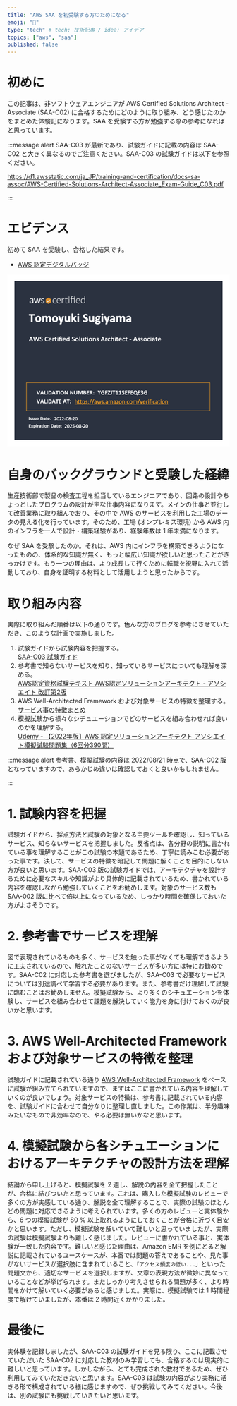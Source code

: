 ```yaml
---
title: "AWS SAA を初受験する方のためになる"
emoji: "🐳"
type: "tech" # tech: 技術記事 / idea: アイデア
topics: ["aws", "saa"]
published: false
---
```

# 初めに
この記事は、非ソフトウェアエンジニアが AWS Certified Solutions Architect - Associate (SAA-C02) に合格するためにどのように取り組み、どう感じたのかをまとめた体験記になります。SAA を受験する方が勉強する際の参考になればと思っています。

:::message alert
SAA-C03 が最新であり、試験ガイドに記載の内容は SAA-C02 と大きく異なるのでご注意ください。SAA-C03 の試験ガイドは以下を参照ください。

https://d1.awsstatic.com/ja_JP/training-and-certification/docs-sa-assoc/AWS-Certified-Solutions-Architect-Associate_Exam-Guide_C03.pdf

:::

# エビデンス
初めて SAA を受験し、合格した結果です。

* [AWS 認定デジタルバッジ](https://www.credly.com/badges/ee7006fd-f01e-4b25-9963-63411ace4cd0/public_url)

![](/images/article-0007/aws-certificated-solution-architect-associate-certificate.png)

# 自身のバックグラウンドと受験した経緯
生産技術部で製品の検査工程を担当しているエンジニアであり、回路の設計やちょっとしたプログラムの設計が主な仕事内容になります。メインの仕事と並行して改善業務に取り組んでおり、その中で AWS のサービスを利用した工場のデータの見える化を行っています。そのため、工場 (オンプレミス環境) から AWS 内のインフラを一人で設計・構築経験があり、経験年数は 1 年未満になります。

なぜ SAA を受験したのか。それは、AWS 内にインフラを構築できるようになったものの、体系的な知識が無く、もっと幅広い知識が欲しいと思ったことがきっかけです。もう一つの理由は、より成長して行くために転職を視野に入れて活動しており、自身を証明する材料として活用しようと思ったからです。

# 取り組み内容
実際に取り組んだ順番は以下の通りです。色んな方のブログを参考にさせていただき、このような計画で実施しました。

1. 試験ガイドから試験内容を把握する。  
  [SAA-C03 試験ガイド](https://d1.awsstatic.com/ja_JP/training-and-certification/docs-sa-assoc/AWS-Certified-Solutions-Architect-Associate_Exam-Guide_C03.pdf)
2. 参考書で知らないサービスを知り、知っているサービスについても理解を深める。  
 [AWS認定資格試験テキスト AWS認定ソリューションアーキテクト - アソシエイト 改訂第2版](https://www.amazon.co.jp/AWS%E8%AA%8D%E5%AE%9A%E8%B3%87%E6%A0%BC%E8%A9%A6%E9%A8%93%E3%83%86%E3%82%AD%E3%82%B9%E3%83%88-AWS%E8%AA%8D%E5%AE%9A%E3%82%BD%E3%83%AA%E3%83%A5%E3%83%BC%E3%82%B7%E3%83%A7%E3%83%B3%E3%82%A2%E3%83%BC%E3%82%AD%E3%83%86%E3%82%AF%E3%83%88-%E3%82%A2%E3%82%BD%E3%82%B7%E3%82%A8%E3%82%A4%E3%83%88-%E6%94%B9%E8%A8%82%E7%AC%AC2%E7%89%88-NRI%E3%83%8D%E3%83%83%E3%83%88%E3%82%B3%E3%83%A0%E6%A0%AA%E5%BC%8F%E4%BC%9A%E7%A4%BE/dp/4815607389/ref=asc_df_4815607389/?tag=jpgo-22&linkCode=df0&hvadid=342397001181&hvpos=&hvnetw=g&hvrand=8008101132788475825&hvpone=&hvptwo=&hvqmt=&hvdev=c&hvdvcmdl=&hvlocint=&hvlocphy=1009461&hvtargid=pla-1016930256377&psc=1&th=1&psc=1&tag=&ref=&adgrpid=72867581430&hvpone=&hvptwo=&hvadid=342397001181&hvpos=&hvnetw=g&hvrand=8008101132788475825&hvqmt=&hvdev=c&hvdvcmdl=&hvlocint=&hvlocphy=1009461&hvtargid=pla-1016930256377)
3. AWS Well-Architected Framework および対象サービスの特徴を整理する。  
  [サービス事の特徴まとめ](https://tomoyukisugiyama.github.io/aws-exam/saa/)
4. 模擬試験から様々なシチュエーションでどのサービスを組み合わせれば良いのかを理解する。  
  [Udemy - 【2022年版】AWS 認定ソリューションアーキテクト アソシエイト模擬試験問題集（6回分390問）](https://www.udemy.com/course/aws-knan/)

:::message alert
参考書、模擬試験の内容は 2022/08/21 時点で、SAA-C02 版となっていますので、あらかじめ違いは確認しておくと良いかもしれません。

:::

# 1. 試験内容を把握
試験ガイドから、採点方法と試験の対象となる主要ツールを確認し、知っているサービス、知らないサービスを把握しました。反省点は、各分野の説明に書かれている事を理解することがこの試験の本題であるため、丁寧に読みこむ必要があった事です。決して、サービスの特徴を暗記して問題に解くことを目的にしない方が良いと思います。SAA-C03 版の試験ガイドでは、アーキテクチャを設計するために必要なスキルや知識がより具体的に記載されているため、書かれている内容を確認しながら勉強していくことをお勧めします。対象のサービス数も SAA-002 版に比べて倍以上になっているため、しっかり時間を確保しておいた方がよさそうです。

# 2. 参考書でサービスを理解
図で表現されているものも多く、サービスを触った事がなくても理解できるように工夫されているので、触れたことのないサービスが多い方には特にお勧めです。SAA-C02 に対応した参考書を選びましたが、SAA-C03 で必要なサービスについては別途調べて学習する必要があります。また、参考書だけ理解して試験に臨むことはお勧めしません。模擬試験から、より多くのシチュエーションを体験し、サービスを組み合わせて課題を解決していく能力を身に付けておくのが良いかと思います。

# 3. AWS Well-Architected Framework　および対象サービスの特徴を整理
試験ガイドに記載されている通り [AWS Well-Architected Framework](https://aws.amazon.com/jp/architecture/well-architected/) をベースに試験が組み立てられていますので、まずはここに書かれている内容を理解していくのが良いでしょう。対象サービスの特徴は、参考書に記載されている内容を、試験ガイドに合わせて自分なりに整理し直しました。この作業は、半分趣味みたいなもので非効率なので、やる必要は無いかなと思います。
 
# 4. 模擬試験から各シチュエーションにおけるアーキテクチャの設計方法を理解
結論から申し上げると、模擬試験を 2 週し、解説の内容を全て把握したことが、合格に結びついたと思っています。これは、購入した模擬試験のレビューで多くの方が実感している通り、解説を全て理解することで、実際の試験のほとんどの問題に対応できるように考えられています。多くの方のレビューと実体験から、6 つの模擬試験が 80 % 以上取れるようにしておくことが合格に近づく目安かと思います。ただし、模擬試験を解いていて難しいと思っていましたが、実際の試験は模擬試験よりも難しく感じました。レビューに書かれている事と、実体験が一致した内容です。難しいと感じた理由は、Amazon EMR を例にとると解説に記載されているユースケースが、本番では問題の答えであることや、見た事がないサービスが選択肢に含まれていること、`「アクセス頻度の低い...」`といった問題文から、適切なサービスを選択しますが、文章の表現方法が微妙に異なっていることなどが挙げられます。またしっかり考えさせられる問題が多く、より時間をかけて解いていく必要があると感じました。実際に、模擬試験では 1 時間程度で解けていましたが、本番は 2 時間近くかかりました。

# 最後に
実体験を記録しましたが、SAA-C03 の試験ガイドを見る限り、ここに記載させていただいた SAA-C02 に対応した教材のみ学習しても、合格するのは現実的に難しいと思っています。しかしながら、とても完成された教材であるため、ぜひ利用してみていただきたいと思います。SAA-C03 は試験の内容がより実務に活きる形で構成されている様に感じますので、ぜひ挑戦してみてください。今後は、別の試験にも挑戦していきたいと思います。